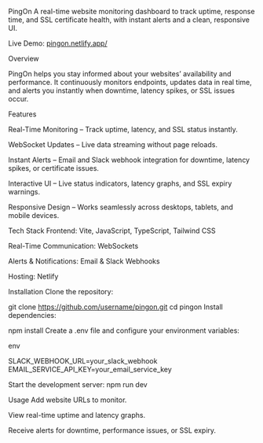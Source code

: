 PingOn
A real-time website monitoring dashboard to track uptime, response time, and SSL certificate health, with instant alerts and a clean, responsive UI.

Live Demo: [pingon.netlify.app/](url)

Overview

PingOn helps you stay informed about your websites’ availability and performance. It continuously monitors endpoints, updates data in real time, and alerts you instantly when downtime, latency spikes, or SSL issues occur.

Features

Real-Time Monitoring – Track uptime, latency, and SSL status instantly.

WebSocket Updates – Live data streaming without page reloads.

Instant Alerts – Email and Slack webhook integration for downtime, latency spikes, or certificate issues.

Interactive UI – Live status indicators, latency graphs, and SSL expiry warnings.

Responsive Design – Works seamlessly across desktops, tablets, and mobile devices.

Tech Stack
Frontend: Vite, JavaScript, TypeScript, Tailwind CSS

Real-Time Communication: WebSockets

Alerts & Notifications: Email & Slack Webhooks

Hosting: Netlify

Installation
Clone the repository:




git clone https://github.com/username/pingon.git
cd pingon
Install dependencies:

npm install
Create a .env file and configure your environment variables:

env

SLACK_WEBHOOK_URL=your_slack_webhook  
EMAIL_SERVICE_API_KEY=your_email_service_key  

Start the development server:
npm run dev

Usage
Add website URLs to monitor.

View real-time uptime and latency graphs.

Receive alerts for downtime, performance issues, or SSL expiry.
